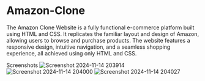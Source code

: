 # Amazon-Clone
The Amazon Clone Website is a fully functional e-commerce platform built using HTML and CSS. It replicates the familiar layout and design of Amazon, allowing users to browse and purchase products. The website features a responsive design, intuitive navigation, and a seamless shopping experience, all achieved using only HTML and CSS.

Screenshots
![Screenshot 2024-11-14 203914](https://github.com/user-attachments/assets/646dd66b-8a73-4fab-8504-f4e9ed678d3f)
![Screenshot 2024-11-14 204000](https://github.com/user-attachments/assets/29caba99-29ef-43f6-a2d3-1cc142d72152)
![Screenshot 2024-11-14 204027](https://github.com/user-attachments/assets/b46acb8c-61b5-4b2b-8abb-ca961d205368)
